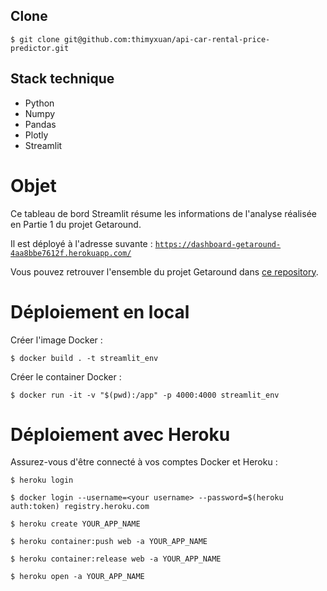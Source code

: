 ## Clone

```$ git clone git@github.com:thimyxuan/api-car-rental-price-predictor.git```

## Stack technique

- Python
- Numpy
- Pandas
- Plotly
- Streamlit

# Objet

Ce tableau de bord Streamlit résume les informations de l'analyse réalisée en Partie 1 du projet Getaround.

Il est déployé à l'adresse suvante : 
[`https://dashboard-getaround-4aa8bbe7612f.herokuapp.com/`](https://dashboard-getaround-4aa8bbe7612f.herokuapp.com/)

Vous pouvez retrouver l'ensemble du projet Getaround dans [ce repository](https://github.com/thimyxuan/car-rental-delay-analysis).

# Déploiement en local

Créer l'image Docker :

```$ docker build . -t streamlit_env```

Créer le container Docker : 

```$ docker run -it -v "$(pwd):/app" -p 4000:4000 streamlit_env```

# Déploiement avec Heroku

Assurez-vous d'être connecté à vos comptes Docker et Heroku : 

```$ heroku login```

```$ docker login --username=<your username> --password=$(heroku auth:token) registry.heroku.com```

```$ heroku create YOUR_APP_NAME```

```$ heroku container:push web -a YOUR_APP_NAME```

```$ heroku container:release web -a YOUR_APP_NAME```

```$ heroku open -a YOUR_APP_NAME```